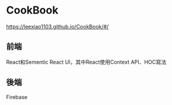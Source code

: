 # CookBook
https://leexiao1103.github.io/CookBook/#/
## 前端
React和Sementic React UI，其中React使用Context API、HOC寫法
## 後端
Firebase

